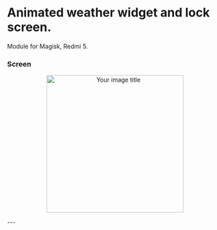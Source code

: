 # Animated weather widget and lock screen.
Module for Magisk, Redmi 5.

### Screen
<p align="center">
<img src="https://i.imgur.com/BRvH8K8.gif" alt="Your image title" width="320"/>
</p>
---
